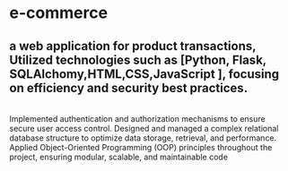 ﻿# e-commerce
## a web application for product transactions, Utilized technologies such as [Python, Flask, SQLAlchomy,HTML,CSS,JavaScript ], focusing on efficiency and security best practices.
<br>
Implemented authentication and authorization mechanisms to ensure
secure user access control.
Designed and managed a complex relational database structure to
optimize data storage, retrieval, and performance.
Applied Object-Oriented Programming (OOP) principles throughout the
project, ensuring modular, scalable, and maintainable code
